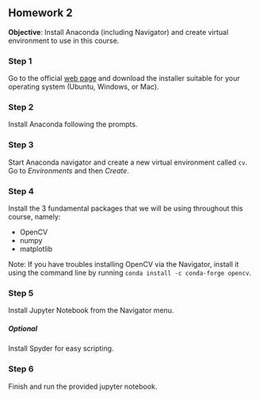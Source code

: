 ## Homework 2
**Objective**: Install Anaconda (including Navigator) and create virtual environment to use in this course.

### Step 1
Go to the official [web page](https://www.anaconda.com/products/individual#linux) and download the installer suitable for your operating system (Ubuntu, Windows, or Mac).

### Step 2
Install Anaconda following the prompts.

### Step 3
Start Anaconda navigator and create a new virtual environment called `cv`. Go to *Environments* and then *Create*.

### Step 4
Install the 3 fundamental packages that we will be using throughout this course, namely:
* OpenCV
* numpy
* matplotlib

Note: If you have troubles installing OpenCV via the Navigator, install it using the command line by running `conda install -c conda-forge opencv`.

### Step 5
Install Jupyter Notebook from the Navigator menu.

##### Optional
Install Spyder for easy scripting.

### Step 6
Finish and run the provided jupyter notebook.

